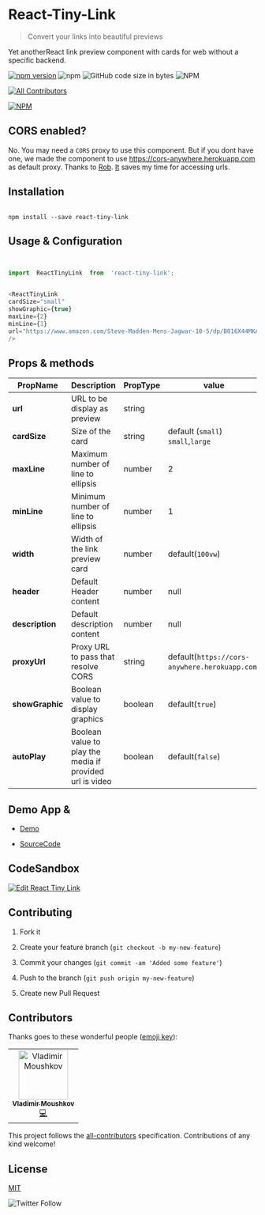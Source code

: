 

# React-Tiny-Link

> Convert your links into beautiful previews

  
Yet anotherReact link preview component with cards for web without a specific backend.

  

  

[![npm version](https://badge.fury.io/js/react-tiny-link.svg)](https://badge.fury.io/js/react-tiny-link) ![npm](https://img.shields.io/npm/v/react-tiny-link.svg) ![GitHub code size in bytes](https://img.shields.io/github/languages/code-size/winhtaikaung/react-tiny-link.svg) ![NPM](https://img.shields.io/npm/l/react-tiny-link.svg)

[![All Contributors](https://img.shields.io/badge/all_contributors-1-orange.svg?style=flat-square)](#contributors)

  

[![NPM](https://nodei.co/npm/react-tiny-link.png)](https://nodei.co/npm/react-tiny-link/)

  

  

## CORS enabled?

  

  

No. You may need a `CORS` proxy to use this component. But if you dont have one, we made the component to use https://cors-anywhere.herokuapp.com as default proxy. Thanks to [Rob](https://github.com/Rob--W). [It](https://cors-anywhere.herokuapp.com) saves my time for accessing urls.

 
## Installation

```

npm install --save react-tiny-link

```

## Usage & Configuration

````javascript


import  ReactTinyLink  from  'react-tiny-link';


<ReactTinyLink
cardSize="small"
showGraphic={true}
maxLine={2}
minLine={1}
url="https://www.amazon.com/Steve-Madden-Mens-Jagwar-10-5/dp/B016X44MKA/ref=lp_18637582011_1_1?srs=18637582011&ie=UTF8&qid=1550721409&sr=8-1"
/>

````

## Props & methods

  

  

| PropName | Description|PropType | value | required
|--|--|--|--|--|
|**url** | URL to be display as preview | string | |`true`
|**cardSize** | Size of the card | string |default (`small`) `small`,`large`|`false`
|**maxLine** | Maximum number of line to ellipsis | number | 2 |`false`
|**minLine** | Minimum number of line to ellipsis | number | 1 |`false`
|**width** | Width of the link preview card | number| default(`100vw`)|`false`
|**header** | Default Header content  | number| null |`false`
|**description** | Default description content | number| null |`false`
|**proxyUrl** | Proxy URL to pass that resolve CORS | string|default(`https://cors-anywhere.herokuapp.com`) |`false`
|**showGraphic** | Boolean value to display graphics | boolean|default(`true`) |`false`
|**autoPlay** | Boolean value to play the media if provided url is video | boolean|default(`false`) |`false`

  

  

  

## Demo App &

* [Demo](https://winhtaikaung.github.io/react-tiny-link/)

* [SourceCode](https://github.com/winhtaikaung/react-tiny-link/)

## CodeSandbox

[![Edit React Tiny Link](https://codesandbox.io/static/img/play-codesandbox.svg)](https://codesandbox.io/s/monp6n08n8?fontsize=14)

## Contributing


1. Fork it

2. Create your feature branch (`git checkout -b my-new-feature`)

3. Commit your changes (`git commit -am 'Added some feature'`)

4. Push to the branch (`git push origin my-new-feature`)

5. Create new Pull Request

## Contributors

Thanks goes to these wonderful people ([emoji key](https://allcontributors.org/docs/en/emoji-key)):

<!-- ALL-CONTRIBUTORS-LIST:START - Do not remove or modify this section -->
<!-- prettier-ignore -->
<table><tr><td align="center"><a href="https://github.com/vladimirmoushkov"><img src="https://avatars1.githubusercontent.com/u/21225376?v=4" width="100px;" alt="Vladimir Moushkov"/><br /><sub><b>Vladimir Moushkov</b></sub></a><br /><a href="https://github.com/winhtaikaung/react-tiny-link/commits?author=vladimirmoushkov" title="Code">💻</a></td></tr></table>

<!-- ALL-CONTRIBUTORS-LIST:END -->

This project follows the [all-contributors](https://github.com/all-contributors/all-contributors) specification. Contributions of any kind welcome!

## License

[MIT](http://www.opensource.org/licenses/MIT)

![Twitter Follow](https://img.shields.io/twitter/follow/winhtaikaung.svg?style=social)
